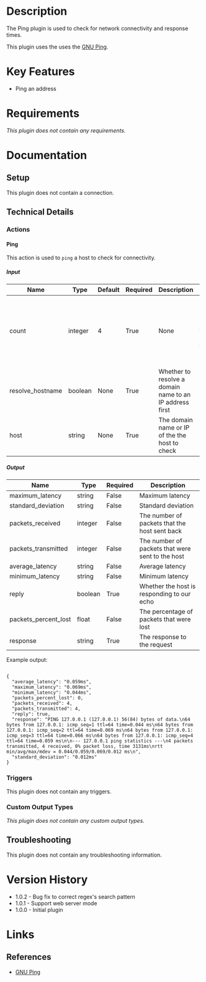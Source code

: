 # Description

The Ping plugin is used to check for network connectivity and response times. 

This plugin uses the uses the [GNU Ping](https://www.gnu.org/software/inetutils/manual/html_node/ping-invocation.html#ping-invocation).

# Key Features

* Ping an address

# Requirements

_This plugin does not contain any requirements._

# Documentation

## Setup

This plugin does not contain a connection.

## Technical Details

### Actions

#### Ping

This action is used to `ping` a host to check for connectivity.

##### Input

|Name|Type|Default|Required|Description|Enum|
|----|----|-------|--------|-----------|----|
|count|integer|4|True|None|The number of requests that will be sent, the default is 4|None|
|resolve_hostname|boolean|None|True|Whether to resolve a domain name to an IP address first|None|
|host|string|None|True|The domain name or IP of the the host to check|None|

##### Output

|Name|Type|Required|Description|
|----|----|--------|-----------|
|maximum_latency|string|False|Maximum latency|
|standard_deviation|string|False|Standard deviation|
|packets_received|integer|False|The number of packets that the host sent back|
|packets_transmitted|integer|False|The number of packets that were sent to the host|
|average_latency|string|False|Average latency|
|minimum_latency|string|False|Minimum latency|
|reply|boolean|True|Whether the host is responding to our echo|
|packets_percent_lost|float|False|The percentage of packets that were lost|
|response|string|True|The response to the request|

Example output:

```

{
  "average_latency": "0.059ms",
  "maximum_latency": "0.069ms",
  "minimum_latency": "0.044ms",
  "packets_percent_lost": 0,
  "packets_received": 4,
  "packets_transmitted": 4,
  "reply": true,
  "response": "PING 127.0.0.1 (127.0.0.1) 56(84) bytes of data.\n64 bytes from 127.0.0.1: icmp_seq=1 ttl=64 time=0.044 ms\n64 bytes from 127.0.0.1: icmp_seq=2 ttl=64 time=0.069 ms\n64 bytes from 127.0.0.1: icmp_seq=3 ttl=64 time=0.066 ms\n64 bytes from 127.0.0.1: icmp_seq=4 ttl=64 time=0.059 ms\n\n--- 127.0.0.1 ping statistics ---\n4 packets transmitted, 4 received, 0% packet loss, time 3131ms\nrtt min/avg/max/mdev = 0.044/0.059/0.069/0.012 ms\n",
  "standard_deviation": "0.012ms"
}

```

### Triggers

This plugin does not contain any triggers.

### Custom Output Types

_This plugin does not contain any custom output types._

## Troubleshooting

This plugin does not contain any troubleshooting information.

# Version History

* 1.0.2 - Bug fix to correct regex's search pattern
* 1.0.1 - Support web server mode
* 1.0.0 - Initial plugin

# Links

## References

* [GNU Ping](https://www.gnu.org/software/inetutils/manual/html_node/ping-invocation.html#ping-invocation)